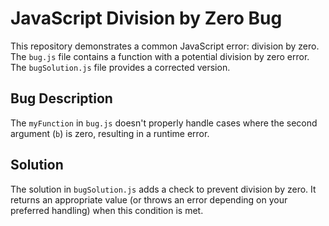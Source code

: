 # JavaScript Division by Zero Bug

This repository demonstrates a common JavaScript error: division by zero. The `bug.js` file contains a function with a potential division by zero error. The `bugSolution.js` file provides a corrected version.

## Bug Description

The `myFunction` in `bug.js` doesn't properly handle cases where the second argument (`b`) is zero, resulting in a runtime error. 

## Solution

The solution in `bugSolution.js` adds a check to prevent division by zero.  It returns an appropriate value (or throws an error depending on your preferred handling) when this condition is met.